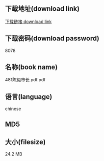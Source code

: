 ## 下载地址(download link)
[下载链接 download link](https://tutu365.netlify.app/?s=481%E9%99%88%E6%AF%85%E5%B8%82%E9%95%BF.pdf)

## 下载密码(download password)
8078

## 名称(book name)
481陈毅市长.pdf.pdf

## 语言(language)
chinese

## MD5


## 大小(filesize)
24.2 MB
